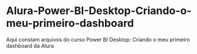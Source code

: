 # Alura-Power-BI-Desktop-Criando-o-meu-primeiro-dashboard
Aqui constam arquivos do curso Power BI Desktop: Criando o meu primeiro dashboard da Alura
